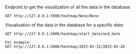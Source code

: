 Endpoint to get the visualization of all the data in the database:

```couchbasequery
GET http://127.0.0.1:5000/heatmap/None/None
```

Visualisation of the data in the database for a specific date:

```couchbasequery
GET http://127.0.0.1:5000/heatmap/start_date/end_date

For example:
GET http://127.0.0.1:5000/heatmap/2023-01-12/2023-01-20
```